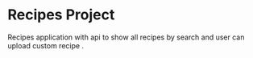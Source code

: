 #  Recipes Project

Recipes application with api to show all recipes by search and user can upload custom recipe .

